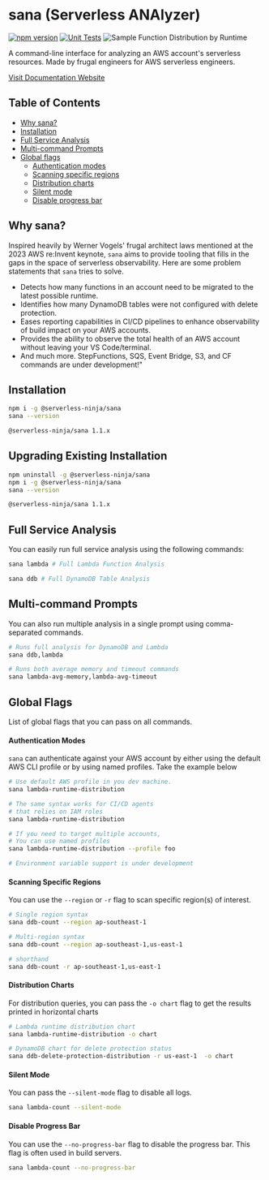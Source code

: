 # sana (Serverless ANAlyzer)

[![npm version](https://badge.fury.io/js/@serverless-ninja%2Fsana.svg)](https://badge.fury.io/js/@serverless-ninja%2Fsana)
[![Unit Tests](https://github.com/allanchua101/sana/actions/workflows/feature-branch-tests.yml/badge.svg?branch=main)](https://github.com/allanchua101/sana/actions/workflows/feature-branch-tests.yml)
![Sample Function Distribution by Runtime](https://imgur.com/2ne53o0.gif, "Charted Function Distribution by Runtime")

A command-line interface for analyzing an AWS account's serverless resources. Made by frugal engineers for AWS serverless engineers.

[Visit Documentation Website](https://allanchua101.github.io/sana/)

## Table of Contents

- [Why sana?](#why-sana)
- [Installation](#installation)
- [Full Service Analysis](#full-service-analysis)
- [Multi-command Prompts](#multi-command-prompts)
- [Global flags](#global-flags)
  - [Authentication modes](#authentication-modes)
  - [Scanning specific regions](#scanning-specific-regions)
  - [Distribution charts](#distribution-charts)
  - [Silent mode](#silent-mode)
  - [Disable progress bar](#disable-progress-bar)

## Why sana?

Inspired heavily by Werner Vogels' frugal architect laws mentioned at the 2023 AWS re:Invent keynote, `sana` aims to provide tooling that fills in the gaps in the space of serverless observability. Here are some problem statements that `sana` tries to solve.

- Detects how many functions in an account need to be migrated to the latest possible runtime.
- Identifies how many DynamoDB tables were not configured with delete protection.
- Eases reporting capabilities in CI/CD pipelines to enhance observability of build impact on your AWS accounts.
- Provides the ability to observe the total health of an AWS account without leaving your VS Code/terminal.
- And much more. StepFunctions, SQS, Event Bridge, S3, and CF commands are under development!"

## Installation

```sh
npm i -g @serverless-ninja/sana
sana --version

@serverless-ninja/sana 1.1.x
```

## Upgrading Existing Installation

```sh
npm uninstall -g @serverless-ninja/sana
npm i -g @serverless-ninja/sana
sana --version

@serverless-ninja/sana 1.1.x
```

## Full Service Analysis

You can easily run full service analysis using the following commands:

```sh
sana lambda # Full Lambda Function Analysis

sana ddb # Full DynamoDB Table Analysis
```

## Multi-command Prompts

You can also run multiple analysis in a single prompt using comma-separated commands.

```sh
# Runs full analysis for DynamoDB and Lambda
sana ddb,lambda

# Runs both average memory and timeout commands
sana lambda-avg-memory,lambda-avg-timeout
```

## Global Flags

List of global flags that you can pass on all commands.

#### Authentication Modes

`sana` can authenticate against your AWS account by either using the default AWS CLI profile or by using named profiles. Take the example below

```sh
# Use default AWS profile in you dev machine.
sana lambda-runtime-distribution

# The same syntax works for CI/CD agents
# that relies on IAM roles
sana lambda-runtime-distribution

# If you need to target multiple accounts,
# You can use named profiles
sana lambda-runtime-distribution --profile foo

# Environment variable support is under development
```

#### Scanning Specific Regions

You can use the `--region` or `-r` flag to scan specific region(s) of interest.

```sh
# Single region syntax
sana ddb-count --region ap-southeast-1

# Multi-region syntax
sana ddb-count --region ap-southeast-1,us-east-1

# shorthand
sana ddb-count -r ap-southeast-1,us-east-1
```

#### Distribution Charts

For distribution queries, you can pass the `-o chart` flag to get the results printed in horizontal charts

```sh
# Lambda runtime distribution chart
sana lambda-runtime-distribution -o chart

# DynamoDB chart for delete protection status
sana ddb-delete-protection-distribution -r us-east-1  -o chart
```

#### Silent Mode

You can pass the `--silent-mode` flag to disable all logs.

```sh
sana lambda-count --silent-mode
```

#### Disable Progress Bar

You can use the `--no-progress-bar` flag to disable the progress bar. This flag is often used in build servers.

```sh
sana lambda-count --no-progress-bar
```
